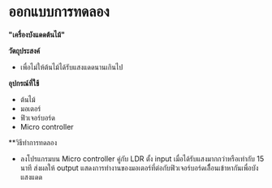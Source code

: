 # ออกแบบการทดลอง

**"เครื่องบังแดดต้นไม้"**

**วัตถุประสงค์**

- เพื่อไม่ให้ต้นไม้ได้รับแสงแดดนานเกินไป

**อุปกรณ์ที่ใช้**

- ต้นไม้
- มอเตอร์
- ฟิวเจอร์บอร์ด
- Micro controller

**วิธีทำการทดลอง

- ลงโปรแกรมบน Micro controller คู่กับ LDR 
ตั้ง input เมื่อได้รับแสงมากกว่าหรือเท่ากับ 15 นาที 
ส่งผลให้ output แสดงการทำงานของมอเตอร์ที่ต่อกับฟิวเจอร์บอร์ดเลืื่อนเข้าหากันเพื่อบังแสงแดด
